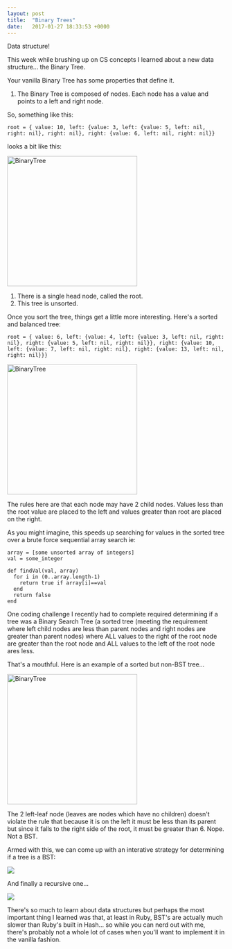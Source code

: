 ```yaml
---
layout: post
title:  "Binary Trees"
date:   2017-01-27 18:33:53 +0000
---
```


Data structure!

This week while brushing up on CS concepts I learned about a new data structure... the Binary Tree. 

Your vanilla Binary Tree has some properties that define it.

1) The Binary Tree is composed of nodes. Each node has a value and points to a left and right node.

So, something like this:

```
root = { value: 10, left: {value: 3, left: {value: 5, left: nil, right: nil}, right: nil}, right: {value: 6, left: nil, right: nil}}
```

looks a bit like this:

<img src="https://dl.dropboxusercontent.com/u/455813290/Blog%20Images/1-27-17/BinaryTree.png" alt="BinaryTree" style="width: 300px;"/>

1) There is a single head node, called the root.
2) This tree is unsorted.

Once you sort the tree, things get a little more interesting. Here's a sorted and balanced tree:

```
root = { value: 6, left: {value: 4, left: {value: 3, left: nil, right: nil}, right: {value: 5, left: nil, right: nil}}, right: {value: 10, left: {value: 7, left: nil, right: nil}, right: {value: 13, left: nil, right: nil}}}
```

<img src="https://dl.dropboxusercontent.com/u/455813290/Blog%20Images/1-27-17/BalancedSortedBinary.png" alt="BinaryTree" style="width: 300px;"/>

The rules here are that each node may have 2 child nodes. Values less than the root value are placed to the left and values greater than root are placed on the right.

As you might imagine, this speeds up searching for values in the sorted tree over a brute force sequential array search ie:

```
array = [some unsorted array of integers]
val = some_integer

def findVal(val, array)
  for i in (0..array.length-1)
    return true if array[i]==val
  end
  return false
end
```

One coding challenge I recently had to complete required determining if a tree was a Binary Search Tree (a sorted tree (meeting the requirement where left child nodes are less than parent nodes and right nodes are greater than parent nodes) where ALL values to the right of the root node are greater than the root node and ALL values to the left of the root node ares less.

That's a mouthful. Here is an example of a sorted but non-BST tree...

<img src="https://dl.dropboxusercontent.com/u/455813290/Blog%20Images/1-27-17/NotBST.png" alt="BinaryTree" style="width: 300px;"/>

The 2 left-leaf node (leaves are nodes which have no children) doesn't violate the rule that because it is on the left it must be less than its parent but since it falls to the right side of the root, it must be greater than 6. Nope. Not a BST.

Armed with this, we can come up with an interative strategy for determining if a tree is a BST:


![](https://dl.dropboxusercontent.com/u/455813290/Blog%20Images/1-27-17/IterativeBSTcheck.png)

And finally a recursive one...

![](https://dl.dropboxusercontent.com/u/455813290/Blog%20Images/1-27-17/recBST.png)

There's so much to learn about data structures but perhaps the most important thing I learned was that, at least in Ruby, BST's are actually much slower than Ruby's built in Hash... so while you can nerd out with me, there's probably not a whole lot of cases when you'll want to implement it in the vanilla fashion.


				





